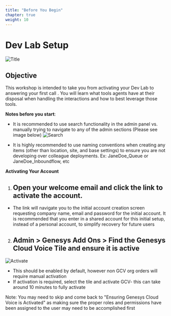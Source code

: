 ```yaml
---
title: "Before You Begin"
chapter: true
weight: 10
---
```

# Dev Lab Setup
![Title](/images/title2.jpg)
## Objective

This workshop is intended to take you from activating your Dev Lab to answering your first call . You will learn what tools agents have at their disposal when handling the interactions and how to best leverage those tools. 



**Notes before you start**:
* It is recommended to use search functionality in the admin panel vs. manually trying to navigate to any of the admin sections (Please see image below)
![Search](/images/gcadmin.png)

* It is highly recommended to use naming conventions when creating any items (other than location, site, and base settings) to ensure you are not developing over colleague deployments. Ex: JaneDoe_Queue or JaneDoe_Inboundflow, etc

**Activating Your Account**
1. ## Open your welcome email and click the link to activate the account. 
- The link will navigate you to the initial account creation screen requesting company  name, email and password for the initial account. It is recommended that you enter in a shared account for this initial setup, instead of a personal account, to simplify recovery for future users

2. ## Admin > Genesys Add Ons > Find the Genesys Cloud Voice Tile and ensure it is active
![Activate ](/images/activate.jpg)

- This should be enabled by default, however non GCV org orders will require manual activation <br>
- If activation is required, select the tile and activate GCV- this can take around 10 minutes to fully activate

Note: You may need to skip and come back to "Ensuring Genesys Cloud Voice is Activated" as making sure the proper roles and permissions have been assigned to the user may need to be accomplished first